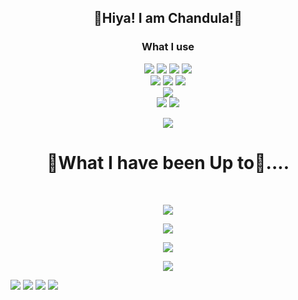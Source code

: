 <h2 align="center">🌈Hiya! I am Chandula!🌈</h2>

<h3 align="center">What I use</h3>
<p align="center">
<IMG SRC="https://img.shields.io/badge/html5-%23E34F26.svg?style=for-the-badge&logo=html5&logoColor=white" />
<IMG SRC="https://img.shields.io/badge/css3-%231572B6.svg?style=for-the-badge&logo=css3&logoColor=white" />
<IMG SRC="https://img.shields.io/badge/javascript-%23323330.svg?style=for-the-badge&logo=javascript&logoColor=%23F7DF1E" />
<IMG SRC="https://img.shields.io/badge/python-3670A0?style=for-the-badge&logo=python&logoColor=ffdd54" />
<br>
<img src="https://img.shields.io/badge/CodePen-white?style=for-the-badge&logo=codepen&logoColor=black" />
<img src="https://img.shields.io/badge/github-%23121011.svg?style=for-the-badge&logo=github&logoColor=white" />
<img src="https://img.shields.io/badge/Visual%20Studio%20Code-0078d7.svg?style=for-the-badge&logo=visual-studio-code&logoColor=white" />
<br>
<img src="https://img.shields.io/badge/Windows_7-003399?style=for-the-badge&logo=windows-xp&logoColor=white" />
<br>
<img src="https://img.shields.io/badge/Netlify-00C7B7?style=for-the-badge&logo=netlify&logoColor=white" />
<img src="https://img.shields.io/badge/Vercel-000000?style=for-the-badge&logo=vercel&logoColor=white" />
</p>
<p align="center">
  <img src="https://metrics.lecoq.io/RedEdge967?template=classic&languages=1&achievements=1&languages.limit=8&languages.sections=most-used&languages.colors=github&languages.details=percentage&languages.threshold=0%25&languages.indepth=false&languages.categories=markup%2C%20programming&languages.recent.categories=markup%2C%20programming&languages.recent.load=300&languages.recent.days=14&achievements.threshold=C&achievements.secrets=true&achievements.display=detailed&achievements.limit=0&config.timezone=Asia%2FColombo" />
</p>
<h1 align="center">🌠What I have been Up to🌠....</h1>
<br>
<p align="center">
<IMG SRC="https://github-readme-stats.vercel.app/api?username=RedEdge967&show_icons=true&theme=radical" />
</p>
<p align="center">
<IMG SRC="https://github-profile-trophy.vercel.app/?username=RedEdge967&theme=radical"><br>
</p>
<p align="center">
<img src="https://github-readme-streak-stats.herokuapp.com/?user=RedEdge967&theme=radical" />
    </p>
<p align="center">
  <img src="https://komarev.com/ghpvc/?username=RedEdge967&color=dc143c" align="center"/>
</p>

<IMG SRC="https://img.shields.io/badge/Gmail-D14836?style=for-the-badge&logo=gmail&logoColor=white" /> <IMG SRC="https://img.shields.io/badge/linkedin-%230077B5.svg?style=for-the-badge&logo=linkedin&logoColor=white" /> <IMG SRC="https://img.shields.io/badge/WhatsApp-25D366?style=for-the-badge&logo=whatsapp&logoColor=white" /> <IMG SRC="https://img.shields.io/badge/Zoom-2D8CFF?style=for-the-badge&logo=zoom&logoColor=white" />

